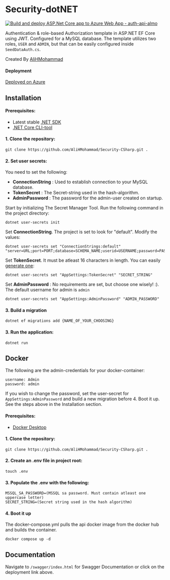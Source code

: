 # Security-dotNET
[![Build and deploy ASP.Net Core app to Azure Web App - auth-api-almo](https://github.com/AliHMohammad/Security-dotNET/actions/workflows/master_auth-api-almo.yml/badge.svg)](https://github.com/AliHMohammad/Security-dotNET/actions/workflows/master_auth-api-almo.yml)

Authentication & role-based Authorization template in ASP.NET EF Core using JWT. Configured for a MySQL database. The template utilizes two roles, `USER` and `ADMIN`, but that can be easily configured inside `SeedDataAuth.cs`.

Created By [AliHMohammad](https://github.com/AliHMohammad)

#### Deployment
[Deployed on Azure](https://auth-api-almo.azurewebsites.net/swagger/index.html)


## Installation


#### Prerequisites:

* Latest stable [.NET SDK](https://dotnet.microsoft.com/en-us/download)
* [.NET Core CLI-tool](https://learn.microsoft.com/en-us/ef/core/cli/dotnet)

#### 1. Clone the repository:

```
git clone https://github.com/AliHMohammad/Security-CSharp.git .
```

#### 2. Set user secrets:

You need to set the following: 

* __ConnectionString__ : Used to establish connection to your MySQL database.
* __TokenSecret__ : The Secret-string used in the hash-algorithm.
* __AdminPassword__ : The password for the admin-user created on startup.

Start by initializing The Secret Manager Tool. Run the following command in the project directory:

```
dotnet user-secrets init
```

Set __ConnectionString__. The project is set to look for "default". Modify the values:

```
dotnet user-secrets set "ConnectionStrings:default" "server=URL;port=PORT;database=SCHEMA_NAME;userid=USERNAME;password=PASSWORD"
```

Set __TokenSecret__. It must be atleast 16 characters in length. You can easily [generate one](https://dev.to/tkirwa/generate-a-random-jwt-secret-key-39j4):

```
dotnet user-secrets set "AppSettings:TokenSecret" "SECRET_STRING"
```

Set __AdminPassword__ : No requirements are set, but choose one wisely! :). The default username for admin is `admin`

```
dotnet user-secrets set "AppSettings:AdminPassword" "ADMIN_PASSWORD"
```

#### 3. Build a migration

```
dotnet ef migrations add {NAME_OF_YOUR_CHOOSING}
```


#### 3. Run the application:


```
dotnet run 
```





## Docker

The following are the admin-credentials for your docker-container:

```
username: Admin
password: admin
```

If you wish to change the password, set the user-secret for `AppSettings:AdminPassword` and build a new migration before 4. Boot it up. See the steps above in the Installation section.

#### Prerequisites:

* [Docker Desktop](https://www.docker.com/products/docker-desktop/)

#### 1. Clone the repository:

```
git clone https://github.com/AliHMohammad/Security-CSharp.git .
```

#### 2. Create an .env file in project root:

```
touch .env
```

#### 3. Populate the .env with the following:

```
MSSQL_SA_PASSWORD=(MSSQL sa password. Must contain atleast one uppercase letter)
SECRET_STRING=(Secret string used in the hash algorithm)
```

#### 4. Boot it up

The docker-compose.yml pulls the api docker image from the docker hub and builds the container.

```
docker compose up -d
```

## Documentation

Navigate to `/swagger/index.html` for Swagger Documentation or click on the deployment link above.

